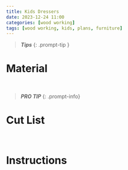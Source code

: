 ```yaml
--- 
title: Kids Dressers
date: 2023-12-24 11:00
categories: [wood working]
tags: [wood working, kids, plans, furniture]
--- 
```


>***Tips***
{: .prompt-tip }

# Material

</br>

>***PRO TIP***
{: .prompt-info}

# Cut List

</br>

# Instructions

</br>

